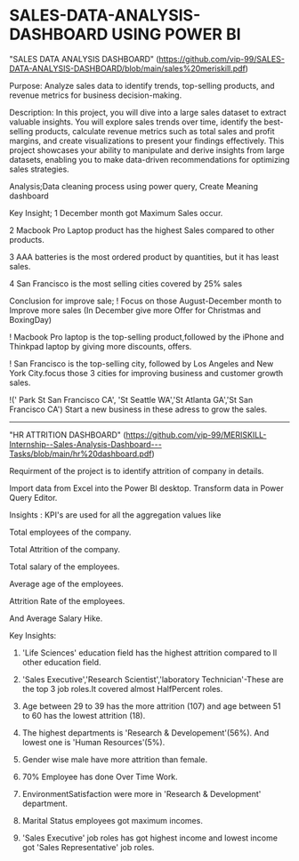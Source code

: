 # SALES-DATA-ANALYSIS-DASHBOARD USING POWER BI

"SALES DATA ANALYSIS DASHBOARD" (https://github.com/vip-99/SALES-DATA-ANALYSIS-DASHBOARD/blob/main/sales%20meriskill.pdf)

Purpose: Analyze sales data to identify trends, top-selling products, and revenue metrics for business decision-making.

Description: In this project, you will dive into a large sales dataset to extract valuable insights. You will explore sales trends over time, identify the best-selling products, calculate revenue metrics such as total sales and profit margins, and create visualizations to present your findings effectively. This project showcases your ability to manipulate and derive insights from large datasets, enabling you to make data-driven recommendations for optimizing sales strategies.

Analysis;Data cleaning process using power query, Create Meaning dashboard

Key Insight;
1 December month got Maximum Sales occur.

2 Macbook Pro Laptop  product has the highest Sales compared to other products.

3 AAA batteries is the most ordered product by quantities, but it has least sales.

4 San Francisco is the most selling cities covered by 25% sales 

Conclusion for improve sale;
! Focus on those August-December month to Improve more sales
(In December give more Offer for Christmas and BoxingDay)

! Macbook Pro laptop is the top-selling product,followed by the iPhone and Thinkpad laptop by giving more discounts, offers.

! San Francisco is the top-selling city, followed by Los Angeles and New York City.focus those 3 cities for improving business and customer growth sales.

!(' Park St San Francisco CA', 'St Seattle WA','St Atlanta GA','St San Francisco CA') Start a new business in these adress to grow the sales.



------------------------------------------------------------------------------------------------------------------------------------------------------------------



 "HR ATTRITION DASHBOARD"  (https://github.com/vip-99/MERISKILL-Internship--Sales-Analysis-Dashboard---Tasks/blob/main/hr%20dashboard.pdf)

Requirment of the project is to identify attrition of company in details.

Import data from Excel into the Power BI desktop.
Transform data in Power Query Editor.

Insights : 
KPI's are used for all the aggregation values like

Total employees of the company.

Total Attrition of the company.

Total salary of the employees.

Average age of the employees.

Attrition Rate of the employees.

And Average Salary Hike.


Key Insights:

1. 'Life Sciences' education field has the highest attrition compared to ll other education field.

2. 'Sales Executive','Research Scientist','laboratory Technician'-These are the top 3 job roles.It covered almost HalfPercent roles.

3. Age between 29 to 39 has the more attrition (107) and age between 51 to 60 has the lowest attrition (18).

4. The highest departments is 'Research & Developement'(56%). And lowest one is 'Human Resources'(5%).

5. Gender wise male have more attrition than female.

6. 70% Employee has done Over Time Work.

7. EnvironmentSatisfaction were more in 'Research & Development' department.

8. Marital Status employees got maximum incomes.

9. 'Sales Executive' job roles has got highest income and lowest income got 'Sales Representative' job roles.  
